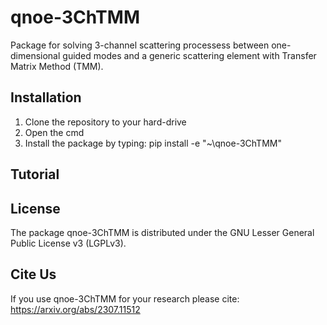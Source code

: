 # qnoe-3ChTMM
Package for solving 3-channel scattering processess between one-dimensional guided modes and a generic scattering element with Transfer Matrix Method (TMM).

## Installation
1. Clone the repository to your hard-drive
2. Open the cmd
3. Install the package by typing: 
	pip install -e "~\qnoe-3ChTMM"

## Tutorial

## License
The package qnoe-3ChTMM is distributed under the GNU Lesser General Public License v3 (LGPLv3).

## Cite Us
If you use qnoe-3ChTMM for your research please cite: https://arxiv.org/abs/2307.11512
